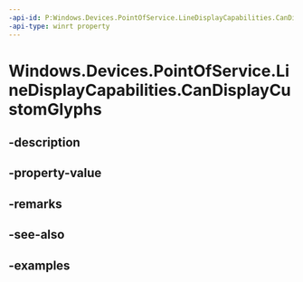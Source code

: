 ```yaml
---
-api-id: P:Windows.Devices.PointOfService.LineDisplayCapabilities.CanDisplayCustomGlyphs
-api-type: winrt property
---
```


<!-- Property syntax.
public bool CanDisplayCustomGlyphs { get; }
-->

# Windows.Devices.PointOfService.LineDisplayCapabilities.CanDisplayCustomGlyphs

## -description

## -property-value

## -remarks

## -see-also

## -examples


